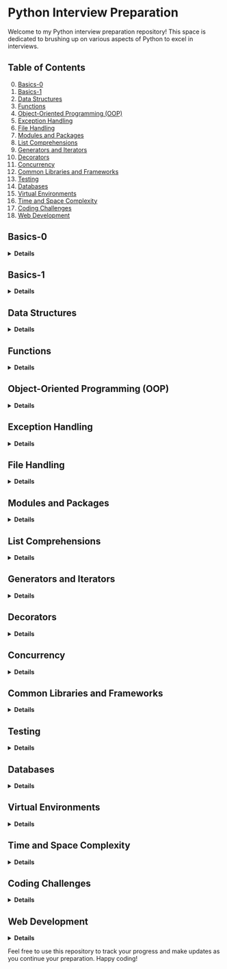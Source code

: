# Python Interview Preparation

Welcome to my Python interview preparation repository! This space is dedicated to brushing up on various aspects of Python to excel in interviews.

## Table of Contents
0. [Basics-0](#basics-0)
1. [Basics-1](#basics-1)
2. [Data Structures](#data-structures)
3. [Functions](#functions)
4. [Object-Oriented Programming (OOP)](#object-oriented-programming-oop)
5. [Exception Handling](#exception-handling)
6. [File Handling](#file-handling)
7. [Modules and Packages](#modules-and-packages)
8. [List Comprehensions](#list-comprehensions)
9. [Generators and Iterators](#generators-and-iterators)
10. [Decorators](#decorators)
11. [Concurrency](#concurrency)
12. [Common Libraries and Frameworks](#common-libraries-and-frameworks)
13. [Testing](#testing)
14. [Databases](#databases)
15. [Virtual Environments](#virtual-environments)
16. [Time and Space Complexity](#time-and-space-complexity)
17. [Coding Challenges](#coding-challenges)
18. [Web Development](#web-development)

## Basics-0
<details>
<summary><strong> Details </strong></summary>

### What is Python, and how is it different from other programming languages?

**Answer:** Python is a high-level, interpreted programming language known for its <ins>readability</ins> and <ins>simplicity</ins>. It emphasizes code readability and allows programmers to express concepts in fewer lines of code than might be possible in languages such as C++ or Java. <ins>Python supports multiple programming paradigms, including procedural, object-oriented, and [functional programming](https://en.wikipedia.org/wiki/Functional_programming).</ins>

### Explain the differences between Python 2 and Python 3.

**Answer:** Python 2 and Python 3 are two major versions of the Python programming language. Python 3 was introduced as an upgrade to Python 2 with some significant changes to improve consistency and eliminate redundancy. Key differences include changes to print syntax (print is a function in Python 3), Unicode support, integer division, and various library updates. Python 2 reached its end of life on January 1, 2020, and developers are encouraged to use Python 3 for all new projects.

### What are the main features of Python?

**Answer:** Python has several key features:

- **Readability:** Python's syntax is clear and readable, making it an excellent language for beginners.
- **Versatility:** Python supports both procedural and object-oriented programming paradigms.
- **Interpretation:** It is an <ins>interpreted language</ins>, which means code execution occurs line by line.
- **Dynamic typing:** <insVariables are dynamically typed</ins, allowing flexibility.
- **Extensive libraries:** Python has a rich standard library and numerous third-party libraries, facilitating diverse applications.
- **Community support:** Python has a large, active community contributing to its development and providing support.

### What are the different data types in Python?

**Answer:** Python has various data types, including int (integer), str (string), float (floating-point), tuple, list, dict (dictionary), and bool (boolean).

#### Data Types

- Understanding and working with various data types:
  ```python
  # Example
  num = 42
  name = "John"
  coordinates = (10.5, 20.0)
  ```

#### Operators


- Utilizing operators for arithmetic, comparison, logical operations:
  ```python
  # Example
  result = 10 + 5  # Addition
  is_equal = (3 == 3)  # Comparison
  logical_result = True and False  # Logical AND
  ```

#### Variables

- Declaring and using variables to store values:
  ```python
  # Example
  age = 30
  message = f"My age is {age}."
  ```

#### Control Flow

- Implementing control flow structures such as if statements, loops:
  ```python
  # Example
  age = 30
  if age >= 18:
      print("You are an adult.")
  else:
      print("You are a minor.")
  
  # Loop example
  for i in range(5):
      print(i)
  ```
more examples in the file basics_0.py  

</details>

## Basics-1
<details>
<summary><strong> Details </strong></summary>

</details>

  
## Data Structures
<details>
<summary><strong> Details </strong></summary>

- Lists, tuples, dictionaries, sets

</details>

## Functions
<details>
<summary><strong> Details </strong></summary>

- Defining functions, parameters, return values

</details>

## Object-Oriented Programming (OOP)
<details>
<summary><strong> Details </strong></summary>

- Classes, objects, inheritance, encapsulation

</details>

## Exception Handling
<details>
<summary><strong> Details </strong></summary>

- try, except, else, finally blocks

</details>

## File Handling
<details>
<summary><strong> Details </strong></summary>

- Reading and writing to files, context managers

</details>

## Modules and Packages
<details>
<summary><strong> Details </strong></summary>

- Importing modules, creating packages

</details>

## List Comprehensions
<details>
<summary><strong> Details </strong></summary>

- Creating concise lists

</details>

## Generators and Iterators
<details>
<summary><strong> Details </strong></summary>

- Yield statement, iterating through generators

</details>

## Decorators
<details>
<summary><strong> Details </strong></summary>

- Defining and using decorators

</details>

## Concurrency
<details>
<summary><strong> Details </strong></summary>

- Threading vs. multiprocessing, GIL

</details>

## Common Libraries and Frameworks
<details>
<summary><strong> Details </strong></summary>

- Requests, NumPy, Pandas, Flask/Django

</details>

## Testing
<details>
<summary><strong> Details </strong></summary>

- Unit testing, pytest, test-driven development

</details>

## Databases
<details>
<summary><strong> Details </strong></summary>

- Basic SQL queries, SQLite, SQLAlchemy

</details>

## Virtual Environments
<details>
<summary><strong> Details </strong></summary>

- Using venv or virtualenv

</details>

## Time and Space Complexity
<details>
<summary><strong> Details </strong></summary>

- Big O notation, algorithm efficiency

</details>

## Coding Challenges
<details>
<summary><strong> Details </strong></summary>

- Practice on platforms like LeetCode, HackerRank

</details>

## Web Development
<details>
<summary><strong> Details </strong></summary>

- Basics of HTML, CSS, JavaScript (if relevant)
- Flask or Django (if relevant)

</details>


Feel free to use this repository to track your progress and make updates as you continue your preparation. Happy coding!

